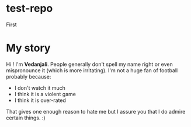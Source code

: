 # test-repo
First
# My story
 Hi ! I'm **Vedanjali**. People generally don't spell my name right or even mispronounce it (which is more irritating). I'm not a huge fan of football probably because:
  - I don't watch it much
  - I think it is a violent game
  - I think it is over-rated
  
 That gives one enough reason to hate me but I assure you that I do admire certain things. :)
